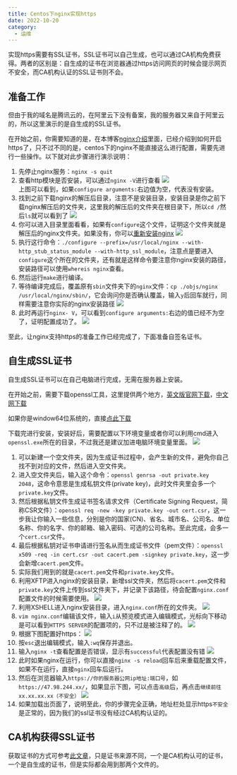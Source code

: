 ```yaml
---
title: Centos下nginx实现https
date: 2022-10-20
category:
  - 运维
---
```




实现https需要有SSL证书，SSL证书可以自己生成，也可以通过CA机构免费获得。两者的区别是：自生成的证书在浏览器通过https访问网页的时候会提示网页不安全，而CA机构认证的SSL证书则不会。

<!-- more -->

## 准备工作

但由于我的域名是腾讯云的，在阿里云下没有备案，我的服务器又来自于阿里云的，所以这里演示的是自生成的SSL证书。

在开始之前，你需要知道的是，在本博客[nginx介绍](../nginx.md)里面，已经介绍到如何开启https了，只不过不同的是，centos下的nginx不能直接这么进行配置，需要先进行一些操作。以下就对此步骤进行演示说明：

1. 先停止nginx服务：`nginx -s quit`
2. 查看http模块是否安装，可以通过`nginx -V`进行查看
![](./img/nginx-V.png)  
上图可以看到，如果`configure arguments:`右边值为空，代表没有安装。
3. 找到之前下载nginx的解压后目录，注意不是安装目录，安装目录是你之前下载nginx解压后的文件夹，这里我的解压后的文件夹在根目录下，所以`cd /`然后`ls`就可以看到了
![](./img/root-nginx.png)
4. 你可以进入目录里面看看，如果有`configure`这个文件，证明这个文件夹就是解压后的nginx文件夹。如果没有，你可以[重新安装nginx](../centos/centos-install-nginx.md)
![](./img/nginx-configure.png)
5. 执行这行命令：`./configure --prefix=/usr/local/nginx --with-http_stub_status_module --with-http_ssl_module`，注意点是要进入`configure`这个所在的文件夹，还有就是这样命令要注意你nginx安装的路径，安装路径可以使用`whereis nginx`查看。
6. 然后运行`make`进行编译。
7. 等待编译完成后，覆盖原有`sbin`文件夹下的`nginx`文件：`cp ./objs/nginx /usr/local/nginx/sbin/`，它会询问你是否确认覆盖，输入`y`后回车就行，同样需要注意你实际的nginx安装路径
![](./img/overwrite-sbin.png)
8. 此时再运行`nginx- V`，可以看到`configure arguments:`右边的值已经不为空了，证明配置成功了。
![](./img/nginx-V-2.png)

至此，让nginx支持https的准备工作已经完成了，下面准备自签名证书。

## 自生成SSL证书

自生成SSL证书可以在自己电脑进行完成，无需在服务器上安装。

在开始之前，需要下载openssl工具，这里提供两个地方，[英文版官网下载](https://www.openssl.org/source/)，[中文网下载](https://www.oomake.com/download/openssl)

如果你是window64位系统的，直接[点此下载](https://gzc-download.weiyun.com/ftn_handler/13fd989e288bc0f15ae119956d73d673212e7934727908516ae87b22d2ca2595aa56239c3fb41aea000f42908c25c4ec889faa8bda7094d32f07ce9a8acc96d5/Win64OpenSSL-3_0_0.exe?fname=Win64OpenSSL-3_0_0.exe&from=30113&version=3.3.3.3)

下载完进行安装，安装好后，需要配置以下环境变量或者你可以利用cmd进入`openssl.exe`所在的目录，不过我还是建议加进电脑环境变量里面。
![](./img/add-env.png)

1. 可以新建一个空文件夹，因为生成证书过程中，会产生新的文件，避免你自己找不到对应的文件，然后进入空文件夹。
2. 进入空文件夹后，输入这个命令：`openssl genrsa -out private.key 2048`，这命令意思是生成私钥文件(private key)，此时文件夹里会多一个`private.key`文件。
3. 然后根据私钥文件生成证书签名请求文件（Certificate Signing Request，简称CSR文件）：`openssl req -new -key private.key -out cert.csr`，这一步我让你输入一些信息，分别是你的国家(CN)、省名、城市名、公司名、单位名称、你的名字、你的邮箱、输入密码、可选的公司名称。至此完成，会多一个`cert.csr`文件。
4. 最后根据私钥对证书申请进行签名从而生成证书文件（pem文件）：`openssl x509 -req -in cert.csr -out cacert.pem -signkey private.key`，这一步会新增`cacert.pem`文件。
5. 实际我们用到的就是`cacert.pem`文件和`private.key`文件。
6. 利用XFTP进入nginx的安装目录，新增ssl文件夹，然后将`cacert.pem`文件和`private.key`文件上传到ssl文件夹下，并记录下该路径，待会配置`nginx.conf`配置文件的时候需要使用。
![](./img/upload-ssl.png)
7. 利用XSHELL进入nginx安装目录，进入`nginx.conf`所在的文件夹。
![](./img/whereis-nginx-conf.png)
8. `vim nginx.conf`编辑该文件，输入`i`从预览模式进入编辑模式，光标向下移动是可以看到`HTTPS SERVER`的配置项的，只不过是被注释了的。
![](./img/find-https.png)
9. 根据下图配置好https：
![](./img/conf-https.png)
10. 按`esc`退出编辑模式，输入`:wq`保存并退出。
11. 输入`nginx -t`查看配置是否错误，显示有`successful`代表配置没有错
![](./img/nginx-t.png)
12. 此时如果nginx在运行，你可以直接`nginx -s reload`回车后来重载配置文件，如果不在运行，直接`nginx`回车后运行。
13. 然后在浏览器输入`https://你的服务器公网ip地址:端口号`，如`https://47.98.244.xx/`，如果显示下图，可以点击`高级`后，再点击`继续前往xx.xx.xx.xx（不安全）`
![](./img/not-safe.png)
14. 如果加载出页面了，说明至此，你的步骤完全正确，地址栏处显示https`不安全`是正常的，因为我们的ssl证书没有经过CA机构认证的。

## CA机构获得SSL证书

获取证书的方式可参考[此文章](./window-nginx-https.md)，只是证书来源不同，一个是CA机构认可的证书，一个是自生成的证书，但是实际都会用到那两个文件的。
